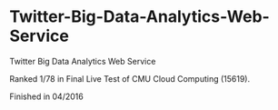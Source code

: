 # Twitter-Big-Data-Analytics-Web-Service
Twitter Big Data Analytics Web Service

Ranked 1/78 in Final Live Test of CMU Cloud Computing (15619).

Finished in 04/2016